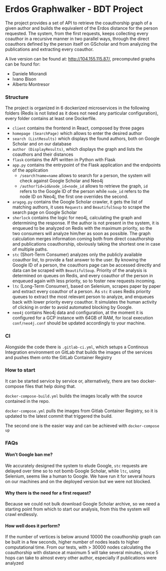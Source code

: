 # Erdos Graphwalker - BDT Project
 
The project provides a set of API to retrieve the coauthorship graph of a given author and builds the equivalent of the Erdos distance for the person requested.
The system, from the first requests, keeps collecting every coauthor in a recursive manner in two parallel ways, through the direct coauthors defined by the person itself on GScholar and from analyzing the publications and extracting every coauthor.

A live version can be found at: http://104.155.115.87/, precomputed graphs can be found for:
- Daniele Miorandi
- Ivano Bison
- Alberto Montresor

### Structure
 
The project is organized in 6 dockerized microservices in the following folders (Redis is not listed as it does not need any particular configuration), every folder contains at least one Dockerfile.
 
- `client` contains the frontend in React, composed by three pages
 - `homepage (SearchPage)` which allows to enter the desired author
 - `search (ListResults)` which displays the found authors, both on Google Scholar and on our database
 - `author (DisplayResults)`, which displays the graph and lists the coauthors and their distances
- `flask` contains the API written in Python with Flask
 - `app.py` contains the entrypoint of the Flask application and the endpoints of the application
   - `/search?name=name` allows to search for a person, the system will check against Google Scholar and Neo4j
   - `/author?id=id&node_id=node_id` allows to retrieve the graph, `id` refers to the Google ID of the person while `node_id` refers to the node ID on Neo4j, the first one overrides the second.
 - `aragog.py` contains the Google Scholar crawler, it gets the list of matching authors, it uses `Requests` and `BeautifulSoup` to scrape the search page on Google Scholar
 - `sherlock` contains the logic for neo4j, calculating the graph and determining the response.
 If the author is not present in the system, it is enqueued to be analyzed on Redis with the maximum priority, so the two consumers will analyze him/her as soon as possible. The graph calculation merges information coming both from direct coauthorship and publications coauthorship, obviously taking the shortest one in case of multiple paths.
- `stc` (Short-Term Consumer) analyzes only the publicly available coauthor list, to provide a fast answer to the user. By knowing the Google ID of a person, the coauthors page can be accessed directly and data can be scraped with `BeautifulSoup`. Priority of the analysis is determined on queues on Redis, and every coauthor of the person in enqueued again with less priority, so to foster new requests incoming.
- `ltc` (Long-Term Consumer), based on Selenium, scrapes paper by paper and extract every coauthor of a person. As `stc` it uses Redis priority queues to extract the most relevant person to analyze, and enqueues back with lower priority every coauthor. It simulates the human activity of clicking in order to avoid automated blocking by Google.
- `neo4j` contains Neo4j data and configuration, at the moment it is configured for a GCP instance with 64GB of RAM, for local execution `conf/neo4j.conf` should be updated accordingly to your machine.
 
### CI
 
Alongside the code there is `.gitlab-ci.yml`, which setups a Continous Integration environment on GitLab that builds the images of the services and pushes them onto the GitLab Container Registry
 
### How to start
 
It can be started service by service or, alternatively, there are two docker-compose files that help doing that.
 
`docker-compose-build.yml` builds the images locally with the source contained in the repo.
 
`docker-compose.yml` pulls the images from Gitlab Container Registry, so it is updated to the latest commit that triggered the build.
 
The second one is the easier way and can be achieved with
`docker-compose up`
 
### FAQs
 
#### Won’t Google ban me?
We accurately designed the system to elude Google, `stc` requests are delayed over time so to not bomb Google Scholar, while `ltc`, using Selenium, seems like a human to Google. We have run it for several hours on our machines and on the deployed version but we were not blocked.
 
#### Why there is the need for a first request?
Because we could not bulk download Google Scholar archive, so we need a starting point from which to start our analysis, from this the system will crawl endlessly.
 
#### How well does it perform?
If the number of vertices is below around 10000 the coauthorship graph can be built in a few seconds, higher number of nodes leads to higher computational time. From our tests, with > 30000 nodes calculating the coauthorship with distance at maximum 5 will take several minutes, since 5 hops can take to almost every other author, especially if publications were analyzed